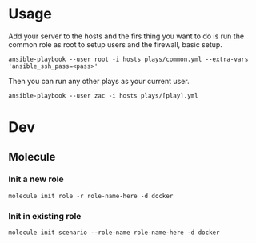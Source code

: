 # Usage

Add your server to the hosts and the firs thing you want to do is run the common role as root to setup users
and the firewall, basic setup.

`ansible-playbook --user root -i hosts plays/common.yml --extra-vars 'ansible_ssh_pass=<pass>'`

Then you can run any other plays as your current user.

`ansible-playbook --user zac -i hosts plays/[play].yml`

# Dev
## Molecule

### Init a new role
`molecule init role -r role-name-here -d docker`

### Init in existing role
`molecule init scenario --role-name role-name-here -d docker`




